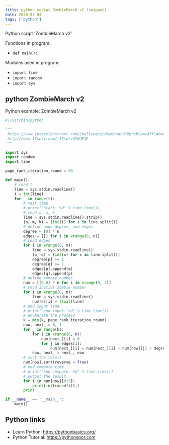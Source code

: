 ```yaml
---
title: python script ZombieMarch v2 (snippet)
date: 2020-03-03
tags: ["python"]
---
```

Python script 'ZombieMarch v2'

Functions in program: 
* `def main():`

Modules used in program: 
* `import time`
* `import random`
* `import sys`

## python ZombieMarch v2

Python example: ZombieMarch v2

```python
#!/usr/bin/python

"""
 https://www.interviewstreet.com/challenges/dashboard/#problem/4ff1484963063 Zombie March
 http://www.17sotv.com/ 17sotv电影天堂
"""

import sys
import random
import time

page_rank_iteration_round = 50

def main():
    # read t
    line = sys.stdin.readline()
    t = int(line)
    for _ in range(t):
        # test time
        # print("start: %d" % time.time())
        # read n, m, k
        line = sys.stdin.readline().strip()
        (n, m, k) = (int(i) for i in line.split())
        # define node degree, and edges
        degree = [0] * n
        edges = [[] for i in xrange(0, n)]
        # read edges
        for i in xrange(0, m):
            line = sys.stdin.readline()
            (p, q) = (int(x) for x in line.split())
            degree[p] += 1
            degree[q] += 1
            edges[p].append(q)
            edges[q].append(p)
        # define zombie number
        num = [[0.0] * n for i in xrange(0, 2)]
        # read initial zombie number
        for i in xrange(0, n):
            line = sys.stdin.readline()
            num[0][i] = float(line)
        # end input time
        # print("end input: %d" % time.time())
        # enumarate the process
        k = min(k, page_rank_iteration_round)
        now, next_ = 0, 1
        for _ in range(k):
            for i in xrange(0, n):
                num[next_][i] = 0
                for j in edges[i]:
                    num[next_][i] = num[next_][i] + num[now][j] / degree[j]
            now, next_ = next_, now
        # sort the result
        num[now].sort(reverse = True)
        # end compute time
        # print("end compute: %d" % time.time())
        # output the result
        for i in num[now][0:5]:
            print(int(round(i)),)
        print

if __name__ == '__main__':
    main()


```

## Python links

- Learn Python: https://pythonbasics.org/
- Python Tutorial: https://pythonspot.com
